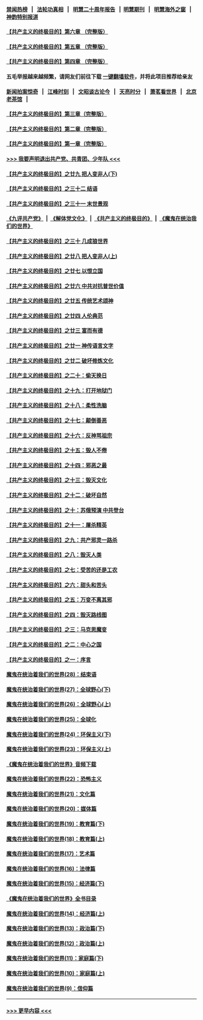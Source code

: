 #### [禁闻热榜](热点新闻.md?=0)  &nbsp;&nbsp;|&nbsp;&nbsp; [法轮功真相](https://github.com/gfw-breaker/truth/blob/master/README.md?=0) &nbsp;&nbsp;|&nbsp;&nbsp; [明慧二十周年报告](https://github.com/gfw-breaker/mh-reports/blob/master/README.md?=0) &nbsp;&nbsp;|&nbsp;&nbsp;[明慧期刊](https://github.com/gfw-breaker/mh-qikan) &nbsp;&nbsp;|&nbsp;&nbsp; [明慧海外之窗](https://github.com/gfw-breaker/mh-news/blob/master/README.md?=0) &nbsp;&nbsp;|&nbsp;&nbsp; [神韵特别报道](https://github.com/gfw-breaker/mh-news/blob/master/shenyun.md?=0)
#### [【共产主义的终极目的】第六章 （完整版）](../pages/nsc422/n11428913.md?t=03170531) 
#### [【共产主义的终极目的】第五章 （完整版）](../pages/nsc422/n11428912.md?t=03170531) 
#### [【共产主义的终极目的】第四章 （完整版）](../pages/nsc422/n11428907.md?t=03170531) 
#### 五毛举报越来越频繁，请网友们前往下载 [一键翻墙软件](https://github.com/gfw-breaker/ssr-accounts)，并将此项目推荐给亲友
#### [新闻拍案惊奇](https://github.com/gfw-breaker/banned-news/blob/master/pages/link4.md) &nbsp;&nbsp;|&nbsp;&nbsp; [江峰时刻](https://github.com/gfw-breaker/banned-news/blob/master/pages/link4.md) &nbsp;&nbsp;|&nbsp;&nbsp; [文昭谈古论今](https://github.com/gfw-breaker/banned-news/blob/master/pages/link4.md) &nbsp;&nbsp;|&nbsp;&nbsp; [天亮时分](https://github.com/gfw-breaker/banned-news/blob/master/pages/link4.md) &nbsp;&nbsp;|&nbsp;&nbsp; [萧茗看世界](https://github.com/gfw-breaker/banned-news/blob/master/pages/link4.md) &nbsp;&nbsp;|&nbsp;&nbsp; [北京老茶馆](https://github.com/gfw-breaker/banned-news/blob/master/pages/link4.md) &nbsp;&nbsp;|&nbsp;&nbsp; 
#### [【共产主义的终极目的】第三章（完整版）](../pages/nsc422/n11428848.md?t=03170531) 
#### [【共产主义的终极目的】第二章（完整版）](../pages/nsc422/n11428831.md?t=03170531) 
#### [【共产主义的终极目的】第一章（完整版）](../pages/nsc422/n11417651.md?t=03170531) 
#### [>>> 我要声明退出共产党、共青团、少年队 <<<](https://github.com/begood0513/goodnews/blob/master/quit/letter.md) 
#### [【共产主义的终极目的】之廿九 把人变非人(下)](../pages/nsc422/n11344140.md?t=03170531) 
#### [【共产主义的终极目的】之三十二 结语](../pages/nsc422/n11360535.md?t=03170531) 
#### [【共产主义的终极目的】之三十一 末世景观](../pages/nsc422/n11351129.md?t=03170531) 
#### [《九评共产党》](https://github.com/begood0513/9ping.md/blob/master/README.md) &nbsp;|&nbsp; [《解体党文化》](../../../../jtdwh.md/blob/master/README.md)  &nbsp;|&nbsp; [《共产主义的终极目的》](../../../../gczydzjmd.md/blob/master/README.md) &nbsp;|&nbsp; [《魔鬼在统治我们的世界》](../../../../mgztzwmdsj.md/blob/master/README.md) 
#### [【共产主义的终极目的】之三十 几成狼世界](../pages/nsc422/n11348280.md?t=03170531) 
#### [【共产主义的终极目的】之廿八 把人变非人(上)](../pages/nsc422/n11340492.md?t=03170531) 
#### [【共产主义的终极目的】之廿七 以恨立国](../pages/nsc422/n11336944.md?t=03170531) 
#### [【共产主义的终极目的】之廿六 中共对抗普世价值](../pages/nsc422/n11324785.md?t=03170531) 
#### [【共产主义的终极目的】之廿五 传统艺术颂神](../pages/nsc422/n11296396.md?t=03170531) 
#### [【共产主义的终极目的】之廿四 人伦典范](../pages/nsc422/n11296397.md?t=03170531) 
#### [【共产主义的终极目的】之廿三 富而有德](../pages/nsc422/n11283598.md?t=03170531) 
#### [【共产主义的终极目的】之廿一 神传语言文字](../pages/nsc422/n11263265.md?t=03170531) 
#### [【共产主义的终极目的】之廿二 破坏修炼文化](../pages/nsc422/n11245728.md?t=03170531) 
#### [【共产主义的终极目的】之二十：偷天换日](../pages/nsc422/n11238846.md?t=03170531) 
#### [【共产主义的终极目的】之十九：打开地狱门](../pages/nsc422/n11206376.md?t=03170531) 
#### [【共产主义的终极目的】之十八：柔性洗脑](../pages/nsc422/n11199994.md?t=03170531) 
#### [【共产主义的终极目的】之十七：颠倒善恶](../pages/nsc422/n11179782.md?t=03170531) 
#### [【共产主义的终极目的】之十六：反神骂祖宗](../pages/nsc422/n11166798.md?t=03170531) 
#### [【共产主义的终极目的】之十五：毁人不倦](../pages/nsc422/n11166792.md?t=03170531) 
#### [【共产主义的终极目的】之十四：邪恶之最](../pages/nsc422/n11150249.md?t=03170531) 
#### [【共产主义的终极目的】之十三：毁灭文化](../pages/nsc422/n11135227.md?t=03170531) 
#### [【共产主义的终极目的】之十二：破坏自然](../pages/nsc422/n11135214.md?t=03170531) 
#### [【共产主义的终极目的】之十：苏俄预演 中共登台](../pages/nsc422/n11118424.md?t=03170531) 
#### [【共产主义的终极目的】之十一：屠杀精英](../pages/nsc422/n11118442.md?t=03170531) 
#### [【共产主义的终极目的】之九：共产邪灵一路杀](../pages/nsc422/n11114139.md?t=03170531) 
#### [【共产主义的终极目的】之八：毁灭人类](../pages/nsc422/n11108503.md?t=03170531) 
#### [【共产主义的终极目的】之七：受苦的还是工农](../pages/nsc422/n11101809.md?t=03170531) 
#### [【共产主义的终极目的】之六：甜头和苦头](../pages/nsc422/n11096971.md?t=03170531) 
#### [【共产主义的终极目的】之五：万变不离其邪](../pages/nsc422/n11091285.md?t=03170531) 
#### [【共产主义的终极目的】之四：毁灭路线图](../pages/nsc422/n11086284.md?t=03170531) 
#### [【共产主义的终极目的】之三：马克思魔变](../pages/nsc422/n11061941.md?t=03170531) 
#### [【共产主义的终极目的】之二：中心之国](../pages/nsc422/n11047728.md?t=03170531) 
#### [【共产主义的终极目的】之一：序言](../pages/nsc422/n11086077.md?t=03170531) 
#### [魔鬼在统治着我们的世界(28)：结束语](../pages/nsc422/n10936246.md?t=03170531) 
#### [魔鬼在统治着我们的世界(27)：全球野心(下)](../pages/nsc422/n10928319.md?t=03170531) 
#### [魔鬼在统治着我们的世界(26)：全球野心(上)](../pages/nsc422/n10900318.md?t=03170531) 
#### [魔鬼在统治着我们的世界(25)：全球化](../pages/nsc422/n10788205.md?t=03170531) 
#### [魔鬼在统治着我们的世界(24)：环保主义(下)](../pages/nsc422/n10695307.md?t=03170531) 
#### [魔鬼在统治着我们的世界(23)：环保主义(上)](../pages/nsc422/n10688613.md?t=03170531) 
#### [《魔鬼在统治着我们的世界》音频下载](../pages/nsc422/n10635553.md?t=03170531) 
#### [魔鬼在统治着我们的世界(22)：恐怖主义](../pages/nsc422/n10614727.md?t=03170531) 
#### [魔鬼在统治着我们的世界(21)：文化篇](../pages/nsc422/n10597706.md?t=03170531) 
#### [魔鬼在统治着我们的世界(20)：媒体篇](../pages/nsc422/n10586579.md?t=03170531) 
#### [魔鬼在统治着我们的世界(19)：教育篇(下)](../pages/nsc422/n10564808.md?t=03170531) 
#### [魔鬼在统治着我们的世界(18)：教育篇(上)](../pages/nsc422/n10526970.md?t=03170531) 
#### [魔鬼在统治着我们的世界(17)：艺术篇](../pages/nsc422/n10499093.md?t=03170531) 
#### [魔鬼在统治着我们的世界(16)：法律篇](../pages/nsc422/n10485969.md?t=03170531) 
#### [魔鬼在统治着我们的世界(15)：经济篇(下)](../pages/nsc422/n10469975.md?t=03170531) 
#### [《魔鬼在统治着我们的世界》全书目录](../pages/nsc422/n10464261.md?t=03170531) 
#### [魔鬼在统治着我们的世界(14)：经济篇(上)](../pages/nsc422/n10457370.md?t=03170531) 
#### [魔鬼在统治着我们的世界(13)：政治篇(下)](../pages/nsc422/n10448270.md?t=03170531) 
#### [魔鬼在统治着我们的世界(12)：政治篇(上)](../pages/nsc422/n10444576.md?t=03170531) 
#### [魔鬼在统治着我们的世界(11)：家庭篇(下)](../pages/nsc422/n10440961.md?t=03170531) 
#### [魔鬼在统治着我们的世界(10)：家庭篇(上)](../pages/nsc422/n10435448.md?t=03170531) 
#### [魔鬼在统治着我们的世界(9)：信仰篇](../pages/nsc422/n10432159.md?t=03170531) 

----
#### [ >>> 更早内容 <<< ](../indexes/nsc422-earlier.md)
